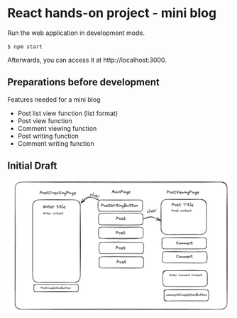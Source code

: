 # React hands-on project - mini blog

Run the web application in development mode.
```
$ npm start
```

Afterwards, you can access it at http://localhost:3000.

## Preparations before development

Features needed for a mini blog
- Post list view function (list format)
- Post view function
- Comment viewing function
- Post writing function
- Comment writing function

## Initial Draft
![Initial Draft](https://github.com/MayHyeyeonKim/JS_TS_React/blob/main/REACT_JS/mini-blog/images/initialDraft.png)
